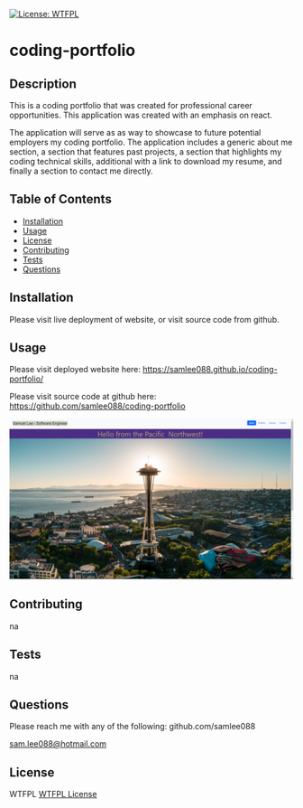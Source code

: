 [![License: WTFPL](https://img.shields.io/badge/License-WTFPL-brightgreen.svg)](http://www.wtfpl.net/about/)

# coding-portfolio

## Description

This is a coding portfolio that was created for professional career opportunities. This application was created with an emphasis on react.

The application will serve as as way to showcase to future potential employers my coding portfolio. The application includes a generic about me section, a section that features past projects, a section that highlights my coding technical skills, additional with a link to download my resume, and finally a section to contact me directly.

## Table of Contents

- [Installation](#installation)
- [Usage](#usage)
- [License](#license)
- [Contributing](#contributing)
- [Tests](#tests)
- [Questions](#questions)

## Installation

Please visit live deployment of website, or visit source code from github.

## Usage

Please visit deployed website here:
https://samlee088.github.io/coding-portfolio/

Please visit source code at github here:
https://github.com/samlee088/coding-portfolio

![screenshot of the application deployed](/public/coding-portfolio-screenshot.png)

## Contributing

na

## Tests

na

## Questions

Please reach me with any of the following:
github.com/samlee088

sam.lee088@hotmail.com

## License

WTFPL
[WTFPL License](http://www.wtfpl.net/about/)

